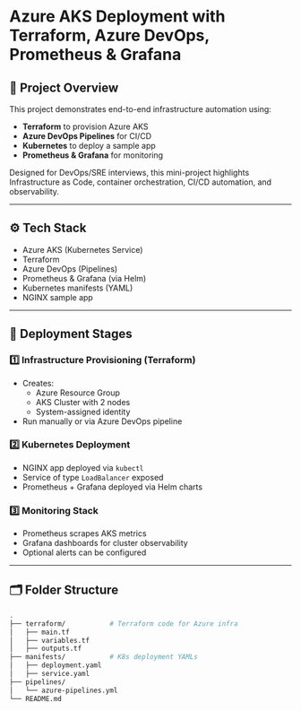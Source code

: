 # Azure AKS Deployment with Terraform, Azure DevOps, Prometheus & Grafana

## 🧩 Project Overview

This project demonstrates end-to-end infrastructure automation using:
- **Terraform** to provision Azure AKS
- **Azure DevOps Pipelines** for CI/CD
- **Kubernetes** to deploy a sample app
- **Prometheus & Grafana** for monitoring

Designed for DevOps/SRE interviews, this mini-project highlights Infrastructure as Code, container orchestration, CI/CD automation, and observability.

---

## ⚙️ Tech Stack

- Azure AKS (Kubernetes Service)
- Terraform
- Azure DevOps (Pipelines)
- Prometheus & Grafana (via Helm)
- Kubernetes manifests (YAML)
- NGINX sample app

---

## 🚀 Deployment Stages

### 1️⃣ Infrastructure Provisioning (Terraform)
- Creates:
  - Azure Resource Group
  - AKS Cluster with 2 nodes
  - System-assigned identity
- Run manually or via Azure DevOps pipeline

### 2️⃣ Kubernetes Deployment
- NGINX app deployed via `kubectl`
- Service of type `LoadBalancer` exposed
- Prometheus + Grafana deployed via Helm charts

### 3️⃣ Monitoring Stack
- Prometheus scrapes AKS metrics
- Grafana dashboards for cluster observability
- Optional alerts can be configured

---

## 🗂️ Folder Structure

```bash
.
├── terraform/           # Terraform code for Azure infra
│   ├── main.tf
│   ├── variables.tf
│   ├── outputs.tf
├── manifests/           # K8s deployment YAMLs
│   ├── deployment.yaml
│   ├── service.yaml
├── pipelines/
│   └── azure-pipelines.yml
└── README.md
